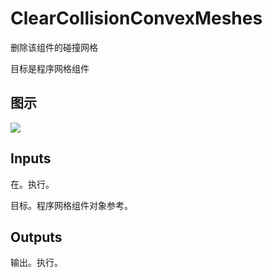 # ClearCollisionConvexMeshes

删除该组件的碰撞网格

目标是程序网格组件

## 图示

![]($-20221218-18253460.png)

## Inputs

在。执行。

目标。程序网格组件对象参考。 

## Outputs

输出。执行。

